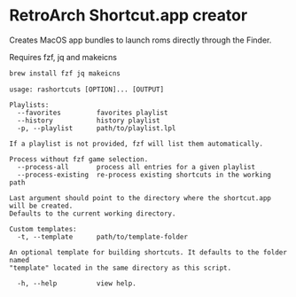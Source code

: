 # RetroArch Shortcut.app creator

Creates MacOS app bundles to launch roms directly through the Finder.

Requires fzf, jq and makeicns

```sh
brew install fzf jq makeicns
```

```
usage: rashortcuts [OPTION]... [OUTPUT]

Playlists:
  --favorites         favorites playlist
  --history           history playlist
  -p, --playlist      path/to/playlist.lpl

If a playlist is not provided, fzf will list them automatically.

Process without fzf game selection.
  --process-all       process all entries for a given playlist
  --process-existing  re-process existing shortcuts in the working path

Last argument should point to the directory where the shortcut.app will be created.
Defaults to the current working directory.

Custom templates:
  -t, --template      path/to/template-folder

An optional template for building shortcuts. It defaults to the folder named
"template" located in the same directory as this script.

  -h, --help          view help.

```
